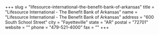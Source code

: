 +++
slug = "lifesource-international-the-benefit-bank-of-arkansas"
title = "Lifesource International - The Benefit Bank of Arkansas"
name = "Lifesource International - The Benefit Bank of Arkansas"
address = "600 South School Street"
city = "Fayetteville"
state = "AR"
postal = "72701"
website = ""
phone = "479-521-4000"
fax = ""
+++
